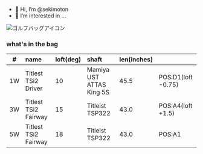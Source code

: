 - 👋 Hi, I’m @sekimoton
- 👀 I’m interested in ...

![ゴルフバッグアイコン](https://user-images.githubusercontent.com/112854810/192196038-e6b869aa-4e89-42dc-ba3e-787f55b8d68e.png)
### what's in the bag
|#|name|loft(deg)|shaft|len(inches)||
|--|:---|:---|:---|:---|:---|
|1W|Titlest TSi2 Driver|10|Mamiya UST ATTAS King 5S|45.5|POS:D1(loft -0.75)|
|3W|Titlest TSi2 Fairway|15|Titleist TSP322|43.0|POS:A4(loft +1.5)|
|5W|Titlest TSi2 Fairway|18|Titleist TSP322|43.0|POS:A1|
<!---
sekimoton/sekimoton is a ✨ special ✨ repository because its `README.md` (this file) appears on your GitHub profile.
You can click the Preview link to take a look at your changes.
--->
